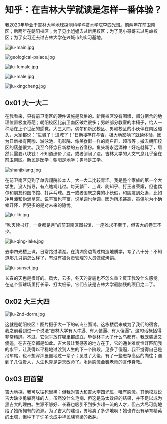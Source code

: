 # 知乎：在吉林大学就读是怎样一番体验？

我2020年毕业于吉林大学地球探测科学与技术学院李四光班。前两年在前卫南区；后两年在朝阳校区；为了见小姐姐去过新民校区；为了见小哥哥去过男岭校区；为了实习还去过吉林大学在兴城市的实习基地。

![jlu-main.jpg](https://github.com/Anticorianderist/blog/blob/main/support/figures/jlu-main.jpg)

![geological-palace.jpg](https://github.com/Anticorianderist/blog/blob/main/support/figures/geological-palace.jpg)

![jlu-female.jpg](https://github.com/Anticorianderist/blog/blob/main/support/figures/jlu-female.jpg)

![jlu-male.jpg](https://github.com/Anticorianderist/blog/blob/main/support/figures/jlu-male.jpg)

![jlu-xingcheng.jpg](https://github.com/Anticorianderist/blog/blob/main/support/figures/jlu-xingcheng.jpg)

## 0x01 大一大二

在我看来，只有前卫南区的硬件设施是及格的。新民校区没有围墙，部分宿舍的地理位置极度奇葩；朝阳校区比前卫南区破烂很多；男岭部分教室的木椅子，给人一种活在上个世纪的感觉。大三大四，偶尔和新民校区、男岭校区的小伙伴在南区碰头，大家都说：“进城了！进城了！”日新楼存在与否，极大地影响了就读体验，因为日新楼有网咖、游泳池、电影院、像美食街一样的商户群、超市等；搬去朝阳校区的落差很大。我至今怀念日新楼的五谷渔粉。鱼头粉永远滴神！好吃就算了，居然只需要八块钱！不知道涨价了没，或者倒闭了没。吉林大学的人文气息几乎全在前卫南区。新民是医学；朝阳是地学；男岭是工学。

![shanjixiang.jpg](https://github.com/Anticorianderist/blog/blob/main/support/figures/shanjixiang.jpg)

在前卫南区见到了单霁翔院长本人。大一大二比较青涩。我是整个家族的第一个大学生，没人指导，有点瞎鸡儿过。每天躺尸、上课、刷知乎、打王者荣耀，但也偶尔和朋友约图书馆、打乒乓球。五一或者国庆之类的小长假，和朋友到处逛，比如净月潭和伪满皇宫。说丰富也丰富，说单调也单调。因为所求甚高，虽偶尔为小确幸开怀，但更多的是对未来的隐忧。

![jlu-lib.jpg](https://github.com/Anticorianderist/blog/blob/main/support/figures/jlu-lib.jpg)

“吹灭读书灯，一身都是月”的前卫南区图书馆，一座难求不至于，但吉大的卷王不少。

![jlu-qing-lake.jpg](https://github.com/Anticorianderist/blog/blob/main/support/figures/jlu-qing-lake.jpg)

去李四光楼上课，日常路过清湖。在清湖旁边背过构造地质学，考了八十分！不知道那几只鹅怎么样了，有没有被负责管理的人员做成烤鹅。

![jlu-sunset.jpg](https://github.com/Anticorianderist/blog/blob/main/support/figures/jlu-sunset.jpg)

长春的天色是很好的。风大，云多，冬天的雾霾也不怎么重？反正我没什么感觉。在这个篮球场里打长拳、打太极拳。它们应该是吉林大学最脑残的项目之二了。

## 0x02 大三大四

![jlu-2nd-dorm.jpg](https://github.com/Anticorianderist/blog/blob/main/support/figures/jlu-2nd-dorm.jpg)

这就是朝阳校区！图片摄于大一下的转专业面试。这栋楼后来成为了我们的宿舍。我之前看到过一个说法“吉林大学有人牛逼、有人装逼、有人傻逼”。这句话概括得非常精辟。不过，它似乎放在哪里都成立，毕竟林子大了什么鸟都有。我既装逼又傻逼，在吉在交都是如此。吉大最让我感恩的地方在于，它的通关难度恰好匹配我的水平，让我得以平稳地过渡到人生的下一个阶段。见多了傻逼，我不觉得自己是吊车尾，也不想浑浑噩噩地过一辈子；见过了大佬，有了一些志存高远的向往；遇到了几位贵人，人生也算是逆天改命了。永远感激金巍老师的言传身教。

## 0x03 回首望

吉大地探，我可以往死里黑；但我对吉大和吉大李四光班，唯有感激。其他校友说吉大缺少勇攀高峰的人。虽然没什么毛病，但这是马太效应的结果，并不足以成为黑吉大的理由。生源不够好、长春也吸引不到多少超一流的人才，但吉大尽可能地给了她所拥有的资源。为了吉大的建设，男岭卖了多少地啊！她也许没有孕育精英的土壤，但种下了许多长成中华民族脊梁的嫩芽。